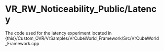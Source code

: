 # VR_RW_Noticeability_Public/Latency

The code used for the latency experiment located in {this}/Custom_OVR/VrSamples/VrCubeWorld_Framework/Src/VrCubeWorld_Framework.cpp

 
